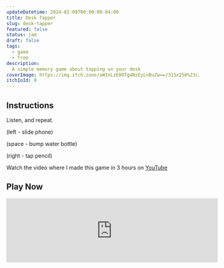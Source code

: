 ```yaml
---
updateDatetime: 2024-02-09T00:00:00-04:00
title: Desk Tapper
slug: desk-tapper
featured: false
status: jam
draft: false
tags:
  - game
  - free
description:
  A simple memory game about tapping on your desk
coverImage: https://img.itch.zone/aW1nLzE0OTg4NzEyLnBuZw==/315x250%23c/CZjnsO.png
itchIoId: 0
---
```


## Instructions

Listen, and repeat.

(left - slide phone)

(space - bump water bottle)

(right - tap pencil)

Watch the video where I made this game in 3 hours on [YouTube](https://youtu.be/omlrjHMQD-M?si=hItUzUCHC9LUOyYM)

## Play Now

<iframe frameborder="0" src="https://itch.io/embed/2520657" width="552" height="167"><a href="https://michael50k.itch.io/desk-tapper">Desk Tapper by Michael K</a></iframe>